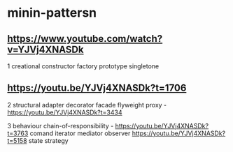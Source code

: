 # minin-pattersn

## https://www.youtube.com/watch?v=YJVj4XNASDk

1 creational
constructor
factory
prototype
singletone

## https://youtu.be/YJVj4XNASDk?t=1706

2 structural
adapter
decorator
facade
flyweight
proxy - https://youtu.be/YJVj4XNASDk?t=3434

3 behaviour
chain-of-responsibility - https://youtu.be/YJVj4XNASDk?t=3763
comand
iterator
mediator
observer https://youtu.be/YJVj4XNASDk?t=5158
state
strategy
